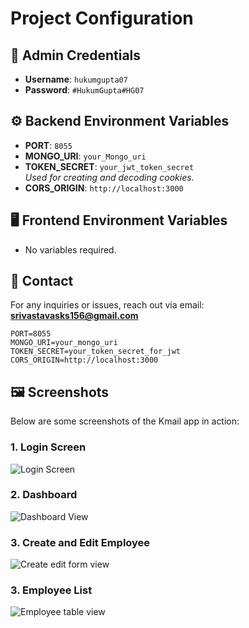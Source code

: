 # Project Configuration

## 🔐 Admin Credentials
- **Username**: `hukumgupta07`
- **Password**: `#HukumGupta#HG07`

## ⚙️ Backend Environment Variables
- **PORT**: `8055`
- **MONGO_URI**: `your_Mongo_uri`
- **TOKEN_SECRET**: `your_jwt_token_secret`  
  _Used for creating and decoding cookies._
- **CORS_ORIGIN**: `http://localhost:3000`

## 🖥️ Frontend Environment Variables
- No variables required.

## 📧 Contact
For any inquiries or issues, reach out via email:  
**srivastavasks156@gmail.com**

```plaintext
PORT=8055
MONGO_URI=your_mongo_uri
TOKEN_SECRET=your_token_secret_for_jwt
CORS_ORIGIN=http://localhost:3000

```

## 🖼️ Screenshots

Below are some screenshots of the Kmail app in action:

### 1. **Login Screen**
![Login Screen](https://drive.google.com/uc?export=view&id=1oCT0Mi42xiqSPVcZuhzcPRHZD8U4skhE)

### 2. **Dashboard**
![Dashboard View](https://drive.google.com/uc?export=view&id=1oCT0Mi42xiqSPVcZuhzcPRHZD8U4skhE)

### 3. **Create and Edit Employee**
![Create edit form view](https://drive.google.com/uc?export=view&id=1oCT0Mi42xiqSPVcZuhzcPRHZD8U4skhE)

### 3. **Employee List**
![Employee table view](https://drive.google.com/uc?export=view&id=1oCT0Mi42xiqSPVcZuhzcPRHZD8U4skhE)
